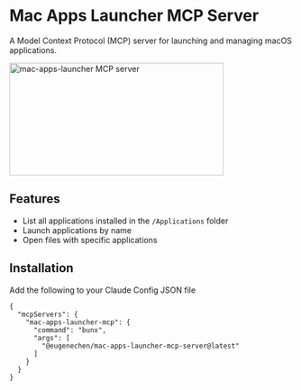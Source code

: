 # Mac Apps Launcher MCP Server

A Model Context Protocol (MCP) server for launching and managing macOS applications.

<a href="https://glama.ai/mcp/servers/@eugenechen0514/mac-apps-launcher">
  <img width="380" height="200" src="https://glama.ai/mcp/servers/@eugenechen0514/mac-apps-launcher/badge" alt="mac-apps-launcher MCP server" />
</a>

## Features

- List all applications installed in the `/Applications` folder
- Launch applications by name
- Open files with specific applications

## Installation

Add the following to your Claude Config JSON file

```
{
  "mcpServers": {
    "mac-apps-launcher-mcp": {
      "command": "bunx",
      "args": [
        "@eugenechen/mac-apps-launcher-mcp-server@latest"
      ]
    }
  }
}
```